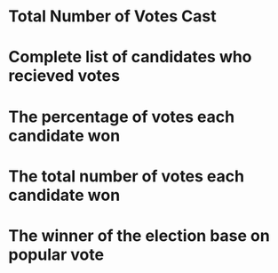 # Total Number of Votes Cast
# Complete list of candidates who recieved votes
# The percentage of votes each candidate won
# The total number of votes each candidate won
# The winner of the election base on popular vote
